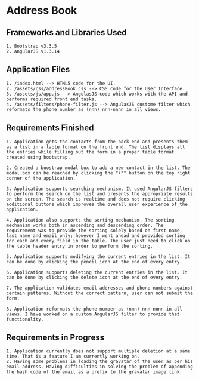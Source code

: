 # Address Book

## Frameworks and Libraries Used

	1. Bootstrap v3.3.5
	2. AngularJS v1.3.14


## Application Files

 	1. /index.html --> HTML5 code for the UI.
 	2. /assets/css/addressBook.css --> CSS code for the User Interface.
 	3. /assets/js/app.js --> AngulasJS code which works with the API and performs required front end tasks.
 	4. /assets/filters/phone-filter.js --> AngulasJS custome filter which reformats the phone number as (nnn) nnn-nnnn in all views.


## Requirements Finished

	1. Application gets the contacts from the back end and presents them as a list in a table format on the front end. The list displays all the entries while filling out the form in a proper table format created using bootstrap.

	2. Created a boostrap modal box to add a new contact in the list. The modal box can be reached by clicking the "+"" button on the top right corner of the application.

	3. Application supports searching mechanism. It used AngularJS filters to perform the search on the list and presents the appropriate results on the screen. The search is realtime and does not require clicking additional buttons which improves the overall user experience of the application.

	4. Application also supports the sorting mechanism. The sorting mechanism works both in ascending and descending order. The requirement was to provide the sorting solely based on first name, last name and email only; however I went ahead and provided sorting for each and every field in the table. The user just need to click on the table header entry in order to perform the sorting.

	5. Application supports modifying the current entries in the list. It can be done by clicking the pencil icon at the end of every entry.

	6. Application supports deleting the current entries in the list. It can be done by clicking the delete icon at the end of every entry. 

	7. The application validates email addresses and phone numbers against certain patterns. Without the correct pattern, user can not submit the form.

	8. Application reformats the phone number as (nnn) nnn-nnnn in all views. I have worked on a custom AngularJS filter to provide that functionality.



## Requirements in Progress
	1. Application currently does not support multiple deletion at a same time. That is a feature I am currently working on.
	2. Having some problems in loading the gravatar of the user as per his email address. Having difficulties in solving the problem of appending the hash code of the email as a prefix to the gravatar image link.

